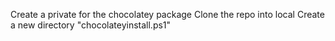 Create a private for the chocolatey package
Clone the repo into local
Create a new directory "chocolateyinstall.ps1"

